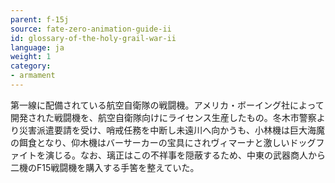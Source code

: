 ```yaml
---
parent: f-15j
source: fate-zero-animation-guide-ii
id: glossary-of-the-holy-grail-war-ii
language: ja
weight: 1
category:
- armament
---
```


第一線に配備されている航空自衛隊の戦闘機。アメリカ・ボーイング社によって開発された戦闘機を、航空自衛隊向けにライセンス生産したもの。冬木市警察より災害派遣要請を受け、哨戒任務を中断し未遠川へ向かうも、小林機は巨大海魔の餌食となり、仰木機はバーサーカーの宝具にされヴィマーナと激しいドッグファイトを演じる。なお、璃正はこの不祥事を隠蔽するため、中東の武器商人から二機のF15戦闘機を購入する手筈を整えていた。
